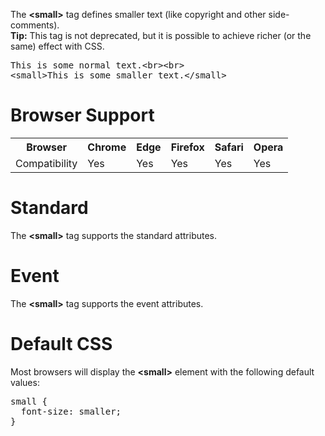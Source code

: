 The <b>&lt;small&gt;</b> tag defines smaller text (like copyright and other side-comments).
<br>
<b>Tip:</b> This tag is not deprecated, but it is possible to achieve richer (or the same) effect with CSS.
<pre>
This is some normal text.&lt;br&gt;&lt;br&gt;
&lt;small&gt;This is some smaller text.&lt;/small&gt;
</pre>
<h1>Browser Support</h1>
<table class="ws-table-all notranslate">
  <tr>
    <th>Browser</th>
    <th>Chrome</th>
    <th>Edge</th>
    <th>Firefox</th>
    <th>Safari</th>
    <th>Opera</th>
  </tr>
  <tr>
    <td>Compatibility</td>
    <td>Yes</td>
    <td>Yes</td>
    <td>Yes</td>
    <td>Yes</td>
    <td>Yes</td>
  </tr>
</table>
<h1>Standard</h1>
The <b>&lt;small&gt;</b> tag supports the standard attributes.
<h1>Event</h1>
The <b>&lt;small&gt;</b> tag supports the event attributes.
<h1>Default CSS</h1>
Most browsers will display the <b>&lt;small&gt;</b> element with the following default values:
<pre>
small {
  font-size: smaller;
}
</pre>
